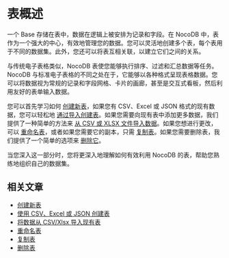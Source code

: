 # 表概述

一个 Base 存储在表中，数据在逻辑上被安排为记录和字段。在 NocoDB 中，表作为一个强大的中心，有效地管理您的数据。您可以灵活地创建多个表，每个表用于不同的数据集。此外，您还可以将表互相关联，以建立它们之间的关系。

与传统电子表格类似，NocoDB 表使您能够执行排序、过滤和汇总数据等任务。NocoDB 与标准电子表格的不同之处在于，它能够以各种格式呈现表格数据。您可以将数据视为常规的记录和字段网格、卡片的画廊，甚至是交互式看板，然后利用友好的表单输入数据。

您可以首先学习如何 [创建新表](https://docs.nocodb.com/tables/create-table)，如果您有 CSV、Excel 或 JSON 格式的现有数据，您可以轻松地 [通过导入创建表](https://docs.nocodb.com/tables/create-table-via-import)。如果您需要向现有表中添加更多数据，我们提供了一种简单的方法来 [从 CSV 或 XLSX 文件导入数据](https://docs.nocodb.com/tables/import-data-into-existing-table)。如果您想进行更改，可以 [重命名表](https://docs.nocodb.com/tables/actions-on-table#rename-table)，或者如果您需要它的副本，只需 [复制表](https://docs.nocodb.com/tables/actions-on-table#duplicate-table)。如果您需要删除表，我们提供了一个简单的选项来 [删除它](https://docs.nocodb.com/tables/actions-on-table#delete-table)。

当您深入这一部分时，您将更深入地理解如何有效利用 NocoDB 的表，帮助您熟练地组织自己的数据集。

## 相关文章[](https://docs.nocodb.com/getting-started/self-hosted/installation/aws-ecs/#related-articles "直接链接到相关文章")

-   [创建新表](https://docs.nocodb.com/tables/create-table)
-   [使用 CSV、Excel 或 JSON 创建表](https://docs.nocodb.com/tables/create-table-via-import)
-   [将数据从 CSV/Xlsx 导入现有表](https://docs.nocodb.com/tables/import-data-into-existing-table)
-   [重命名表](https://docs.nocodb.com/tables/actions-on-table#rename-table)
-   [复制表](https://docs.nocodb.com/tables/actions-on-table#duplicate-table)
-   [删除表](https://docs.nocodb.com/tables/actions-on-table#delete-table)